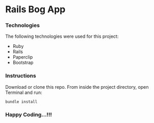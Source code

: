 # Rails Bog App

### Technologies

The following technologies were used for this project:

* Ruby
* Rails
* Paperclip
* Bootstrap

### Instructions

Download or clone this repo. From inside the project directory, open Terminal and run:
```
bundle install
```

### Happy Coding...!!!
